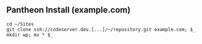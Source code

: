 ## Pantheon Install (example.com)

```shell
cd ~/Sites
git clone ssh://codeserver.dev.[...]/~/repository.git example.com; $_
mkdir wp; mv * $_
```
